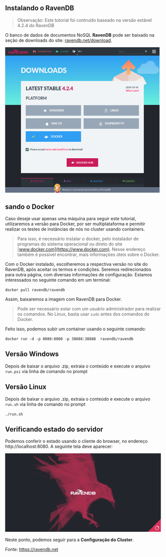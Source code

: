 ## Instalando o RavenDB
>Observação: Este tutorial foi contruído baseado na versão estável 4.2.4 do RavenDB

O banco de dados de documentos NoSQL **RavenDB** pode ser baixado na seção de downloads do site: [ravendb.net/download](https://ravendb.net/download).

![página de downloads](https://github.com/AndersonGarrote/PMD/blob/master/Instala%C3%A7%C3%A3o/downloads_page.png?raw=true)



## sando o Docker
Caso deseje usar apenas uma máquina para seguir este tutorial, utilizaremos a versão para Docker, por ser multiplataforma e permitir realizar os testes de instâncias de nós no cluster usando containers.

>Para isso, é necessário instalar o docker, pelo instalador de programas do sistema operacional ou direto do site [www.docker.com](https://www.docker.com). Nesse endereço também é possível encontrar, mais informações úteis sobre o Docker.

Com o Docker instalado, escolheremos a respectiva versão no site do RavenDB, após aceitar os termos e condições. Seremos redirecionados para outra página, com diversas informações de configuração.
Estamos interessados no seguinte comando em um terminal:

``
	docker pull ravendb/ravendb
``

Assim, baixaremos a imagem com RavenDB para Docker.
> Pode ser necessário estar com um usuário administrador para realizar os comandos. No Linux, basta usar `sudo`  antes dos comandos do Docker.

Feito isso, podemos subir um container usando o seguinte comando:

``
	docker run -d -p 8080:8080 -p 38888:38888  ravendb/ravendb
``

## Versão Windows
Depois de baixar o arquivo .zip, extraia o conteúdo e execute o arquivo `run.psi` via linha de comando no prompt

## Versão Linux
Depois de baixar o arquivo .zip, extraia o conteúdo e execute o arquivo `run.sh` via linha de comando no prompt

``
	./run.sh
``
## Verificando estado do servidor

Podemos conferir o estado usando o cliente do browser, no endereço http://localhost:8080. A seguinte tela deve aparecer:

![cliente RavenDB](https://github.com/AndersonGarrote/PMD/blob/master/Instala%C3%A7%C3%A3o/telaraven.png?raw=true)


Neste ponto, podemos seguir para a **Configuração do Cluster**.


Fonte: https://ravendb.net

<!--stackedit_data:
eyJoaXN0b3J5IjpbLTIxMDI1MzE4MDAsLTE1NzQxNTMwODMsLT
MwMjM0Nzk4Miw4MjA4MDQ2NjMsLTYzNzIyMDc2MiwtMTE0MDYw
MzIwMSwxMjI3NDcwNDkxLDE1MDIwMDM2MzgsMTMxMzU4NDg3NS
wtMjcxNTkxMTIxLC0yMDA2ODc4NzAsNzI2Njg4NzcyLDM2NDkx
MzkwMywxNTgxNzU3OTgyLDEwNjMzNTg4NzksOTAyMTkyMDM1XX
0=
-->